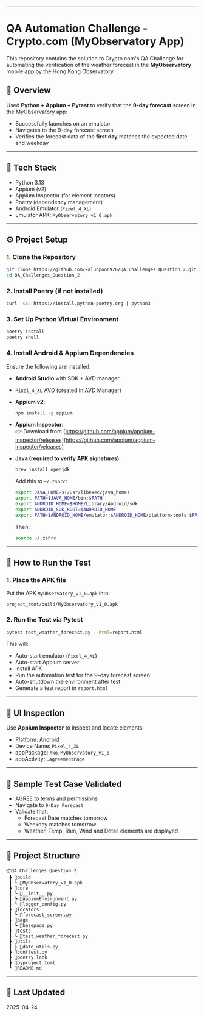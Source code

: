 
---
# QA Automation Challenge - Crypto.com (MyObservatory App)

This repository contains the solution to Crypto.com's QA Challenge for automating the verification of the weather forecast in the **MyObservatory** mobile app by the Hong Kong Observatory.

## 📱 Overview

Used **Python + Appium + Pytest** to verify that the **9-day forecast** screen in the MyObservatory app:
- Successfully launches on an emulator
- Navigates to the 9-day forecast screen
- Verifies the forecast data of the **first day** matches the expected date and weekday

---

## 🧰 Tech Stack

- Python 3.13
- Appium (v2)
- Appium Inspector (for element locators)
- Poetry (dependency management)
- Android Emulator (`Pixel_4_XL`)
- Emulator APK: `MyObservatory_v1_0.apk`

---

## ⚙️ Project Setup

### 1. Clone the Repository

```bash
git clone https://github.com/kalunpoon926/QA_Challenges_Question_2.git
cd QA_Challenges_Question_2
```

### 2. Install Poetry (if not installed)

```bash
curl -sSL https://install.python-poetry.org | python3 -
```

### 3. Set Up Python Virtual Environment

```bash
poetry install
poetry shell
```

### 4. Install Android & Appium Dependencies

Ensure the following are installed:

- **Android Studio** with SDK + AVD manager
- `Pixel_4_XL` AVD (created in AVD Manager)
- **Appium v2**:
  ```bash
  npm install -g appium
  ```

- **Appium Inspector**:  
  👉 Download from [https://github.com/appium/appium-inspector/releases](https://github.com/appium/appium-inspector/releases)

- **Java (required to verify APK signatures)**:
  ```bash
  brew install openjdk
  ```

  Add this to `~/.zshrc`:

  ```bash
  export JAVA_HOME=$(/usr/libexec/java_home)
  export PATH=$JAVA_HOME/bin:$PATH
  export ANDROID_HOME=$HOME/Library/Android/sdk
  export ANDROID_SDK_ROOT=$ANDROID_HOME
  export PATH=$ANDROID_HOME/emulator:$ANDROID_HOME/platform-tools:$PATH
  ```

  Then:

  ```bash
  source ~/.zshrc
  ```

---

## 🚀 How to Run the Test

### 1. Place the APK file

Put the APK `MyObservatory_v1_0.apk` into:

```
project_root/build/MyObservatory_v1_0.apk
```

### 2. Run the Test via Pytest

```bash
pytest test_weather_forecast.py --html=report.html
```

This will:
- Auto-start emulator (`Pixel_4_XL`)
- Auto-start Appium server
- Install APK
- Run the automation test for the 9-day forecast screen
- Auto-shutdown the environment after test
- Generate a test report in `report.html`
---

## 📸 UI Inspection

Use **Appium Inspector** to inspect and locate elements:
- Platform: Android
- Device Name: ``Pixel_4_XL``
- appPackage: `hko.MyObservatory_v1_0`
- appActivity: `.AgreementPage`

---

## 🧪 Sample Test Case Validated

- AGREE to terms and permissions
- Navigate to `9-Day Forecast`
- Validate that:
  - Forecast Date matches tomorrow
  - Weekday matches tomorrow
  - Weather, Temp, Rain, Wind and Detail elements are displayed

---

## 📁 Project Structure

```
📦QA_Challenges_Question_2
 ┣ 📂build
 ┃ ┗ 📄MyObservatory_v1_0.apk
 ┣ 📂core
 ┃ ┗ 📄__init__.py
 ┃ ┗ 📄AppiumEnvironment.py
 ┃ ┗ 📄logger_config.py
 ┣ 📂locators
 ┃ ┗ 📄forecast_screen.py
 ┣ 📂page
 ┃ ┗ 📄basepage.py
 ┣ 📂tests
 ┃ ┗ 📄test_weather_forecast.py
 ┣ 📂utils
 ┃ ┣ 📄date_utils.py
 ┣ 📄conftest.py
 ┣ 📄poetry.lock
 ┣ 📄pyproject.toml
 ┗ 📄README.md
```

---

## 🏁 Last Updated
2025-04-24